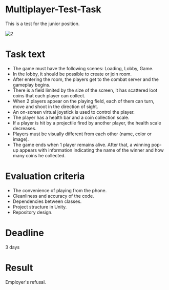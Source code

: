 # Multiplayer-Test-Task
This is a test for the junior position.

![2](https://github.com/Kot-Alenya/Multiplayer-Test-Task/assets/98838657/77e3c8fe-4b26-46c1-a723-33350eca0219)

# Task text
- The game must have the following scenes: Loading, Lobby, Game.
- In the lobby, it should be possible to create or join room.
- After entering the room, the players get to the combat server and the gameplay begins.
- There is a field limited by the size of the screen, it has scattered loot coins that each player can collect.
- When 2 players appear on the playing field, each of them can turn, move and shoot in the direction of sight.
- An on-screen virtual joystick is used to control the player.
- The player has a health bar and a coin collection scale.
- If a player is hit by a projectile fired by another player, the health scale decreases.
- Players must be visually different from each other (name, color or image).
- The game ends when 1 player remains alive. After that, a winning pop-up appears with information indicating the name of the winner and how many coins he collected.

# Evaluation criteria
- The convenience of playing from the phone.
- Cleanliness and accuracy of the code.
- Dependencies between classes.
- Project structure in Unity.
- Repository design.

# Deadline
3 days

# Result
Employer's refusal.
